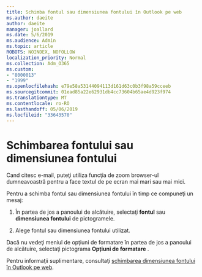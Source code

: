 ```yaml
---
title: Schimba fontul sau dimensiunea fontului în Outlook pe web
ms.author: daeite
author: daeite
manager: joallard
ms.date: 5/6/2019
ms.audience: Admin
ms.topic: article
ROBOTS: NOINDEX, NOFOLLOW
localization_priority: Normal
ms.collection: Adm_O365
ms.custom:
- "8000013"
- "1999"
ms.openlocfilehash: e79e58a53144094113d161d63c0b3f98a59cceeb
ms.sourcegitcommit: 01ead85a22e62931db4cc73604b65ae4d923f974
ms.translationtype: MT
ms.contentlocale: ro-RO
ms.lasthandoff: 05/06/2019
ms.locfileid: "33643570"
---
```

# <a name="change-font-or-font-size"></a>Schimbarea fontului sau dimensiunea fontului

Cand citesc e-mail, puteţi utiliza funcţia de zoom browser-ul dumneavoastră pentru a face textul de pe ecran mai mari sau mai mici.
  
Pentru a schimba fontul sau dimensiunea fontului în timp ce compuneţi un mesaj:
  
1. În partea de jos a panoului de alcătuire, selectaţi **fontul** sau **dimensiunea fontului** de pictogramele.
    
2. Alege fontul sau dimensiunea fontului utilizat.
    
Dacă nu vedeţi meniul de opţiuni de formatare în partea de jos a panoului de alcătuire, selectaţi pictograma **Opțiuni de formatare** .
  
Pentru informaţii suplimentare, consultaţi [schimbarea dimensiunea fontului în Outlook pe web](https://support.office.com/article/43a2137f-8c3c-46df-af4a-73a12c9bb86e).